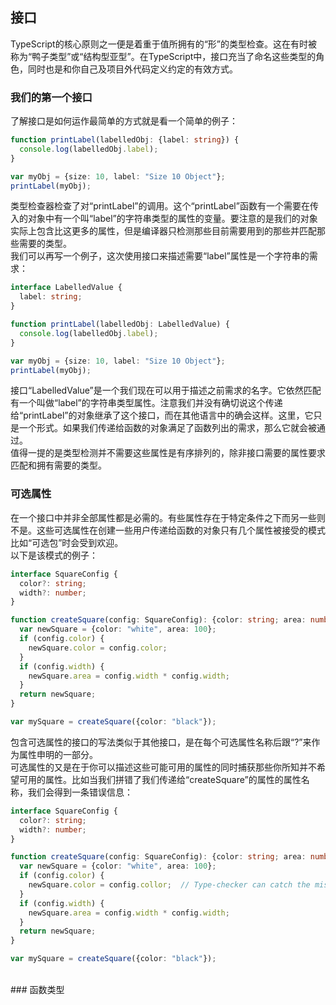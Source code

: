 ## 接口
TypeScript的核心原则之一便是着重于值所拥有的“形”的类型检查。这在有时被称为“鸭子类型”或“结构型亚型”。在TypeScript中，接口充当了命名这些类型的角色，同时也是和你自己及项目外代码定义约定的有效方式。
</br>
### 我们的第一个接口
了解接口是如何运作最简单的方式就是看一个简单的例子：
```TypeScript
function printLabel(labelledObj: {label: string}) {
  console.log(labelledObj.label);
}

var myObj = {size: 10, label: "Size 10 Object"};
printLabel(myObj);
```
类型检查器检查了对“printLabel”的调用。这个“printLabel”函数有一个需要在传入的对象中有一个叫“label”的字符串类型的属性的变量。要注意的是我们的对象实际上包含比这更多的属性，但是编译器只检测那些目前需要用到的那些并匹配那些需要的类型。
</br>
我们可以再写一个例子，这次使用接口来描述需要“label”属性是一个字符串的需求：
```TypeScript
interface LabelledValue {
  label: string;
}

function printLabel(labelledObj: LabelledValue) {
  console.log(labelledObj.label);
}

var myObj = {size: 10, label: "Size 10 Object"};
printLabel(myObj);
```
接口“LabelledValue”是一个我们现在可以用于描述之前需求的名字。它依然匹配有一个叫做“label”的字符串类型属性。注意我们并没有确切说这个传递给“printLabel”的对象继承了这个接口，而在其他语言中的确会这样。这里，它只是一个形式。如果我们传递给函数的对象满足了函数列出的需求，那么它就会被通过。
</br>
值得一提的是类型检测并不需要这些属性是有序排列的，除非接口需要的属性要求匹配和拥有需要的类型。
</br>
### 可选属性
在一个接口中并非全部属性都是必需的。有些属性存在于特定条件之下而另一些则不是。这些可选属性在创建一些用户传递给函数的对象只有几个属性被接受的模式比如“可选包”时会受到欢迎。
</br>
以下是该模式的例子：
```TypeScript
interface SquareConfig {
  color?: string;
  width?: number;
}

function createSquare(config: SquareConfig): {color: string; area: number} {
  var newSquare = {color: "white", area: 100};
  if (config.color) {
    newSquare.color = config.color;
  }
  if (config.width) {
    newSquare.area = config.width * config.width;
  }
  return newSquare;
}

var mySquare = createSquare({color: "black"});
```
包含可选属性的接口的写法类似于其他接口，是在每个可选属性名称后跟“?”来作为属性申明的一部分。
</br>
可选属性的又是在于你可以描述这些可能可用的属性的同时捕获那些你所知并不希望可用的属性。比如当我们拼错了我们传递给“createSquare”的属性的属性名称，我们会得到一条错误信息：
```TypeScript
interface SquareConfig {
  color?: string;
  width?: number;
}

function createSquare(config: SquareConfig): {color: string; area: number} {
  var newSquare = {color: "white", area: 100};
  if (config.color) {
    newSquare.color = config.collor;  // Type-checker can catch the mistyped name here
  }
  if (config.width) {
    newSquare.area = config.width * config.width;
  }
  return newSquare;
}

var mySquare = createSquare({color: "black"});
```
</br>
### 函数类型
